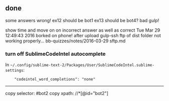 ## done

some answers wrong!
    ex12 should be bot1
    ex13 should be bot4?
bad gulp!

show time and move on on incorrect answer as well as correct
Tue Mar 29 12:49:43 2016 borked on phone! after upload
gulp-ssh ftp of dist folder not working properly... bb-quizzes/notes/2016-03-29 sftp.md


### turn off SublimeCodeIntel autocomplete

In `~/.config/sublime-text-2/Packages/User/SublimeCodeIntel.sublime-settings`:

        "codeintel_word_completions": "none"

---

copy selector:    #bot2
copy xpath:    //*[@id="bot2"]
